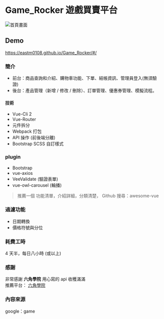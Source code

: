 # Game_Rocker 遊戲買賣平台
![首頁畫面](https://upload.cc/i1/2018/11/06/WdXUjK.png "首頁畫面")

## Demo
<https://eastm0108.github.io/Game_Rocker/#/>

### 簡介
* 前台：商品查詢和介紹、購物車功能、下單、結帳資訊、管理員登入(無須驗證)
* 後台：產品管理（新增 / 修改 / 刪除）、訂單管理、優惠券管理、模擬流程。

#### 技術
* Vue-Cli 2
* Vue-Router
* 元件拆分
* Webpack 打包
* API 操作 (前後端分離)
* Bootstrap SCSS 自訂樣式

### plugin
* Bootstrap
* vue-axios
* VeeValidate (驗證表單)
* vue-owl-carousel (輪播)
> 推薦一個 功能清單，介紹詳細，分類清楚， Github 搜尋：awesome-vue

### 過濾功能
* 日期轉換
* 價格符號與分位

### 耗費工時
4 天半，每日八小時 (或以上)

### 感謝
非常感謝 **六角學院** 用心寫的 api 收穫滿滿
<br>
推薦平台： [六角學院](http://www.hexschool.com/)

### 內容來源
google：game